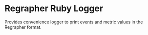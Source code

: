 Regrapher Ruby Logger
======================

Provides convenience logger to print events and metric values in the Regrapher format.

